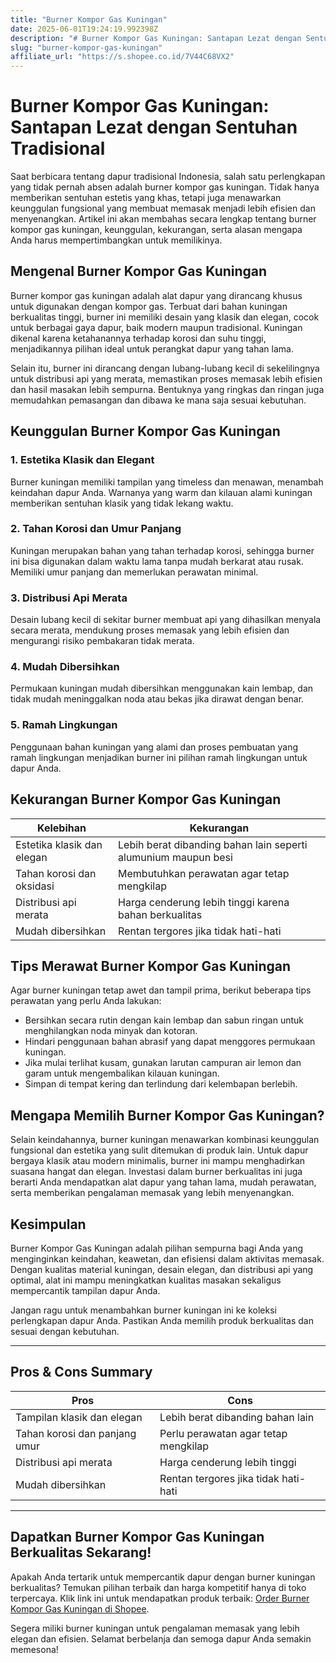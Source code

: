 ```yaml
---
title: "Burner Kompor Gas Kuningan"
date: 2025-06-01T19:24:19.992398Z
description: "# Burner Kompor Gas Kuningan: Santapan Lezat dengan Sentuhan Tradisional..."
slug: "burner-kompor-gas-kuningan"
affiliate_url: "https://s.shopee.co.id/7V44C68VX2"
---
```

# Burner Kompor Gas Kuningan: Santapan Lezat dengan Sentuhan Tradisional

Saat berbicara tentang dapur tradisional Indonesia, salah satu perlengkapan yang tidak pernah absen adalah burner kompor gas kuningan. Tidak hanya memberikan sentuhan estetis yang khas, tetapi juga menawarkan keunggulan fungsional yang membuat memasak menjadi lebih efisien dan menyenangkan. Artikel ini akan membahas secara lengkap tentang burner kompor gas kuningan, keunggulan, kekurangan, serta alasan mengapa Anda harus mempertimbangkan untuk memilikinya.

## Mengenal Burner Kompor Gas Kuningan

Burner kompor gas kuningan adalah alat dapur yang dirancang khusus untuk digunakan dengan kompor gas. Terbuat dari bahan kuningan berkualitas tinggi, burner ini memiliki desain yang klasik dan elegan, cocok untuk berbagai gaya dapur, baik modern maupun tradisional. Kuningan dikenal karena ketahanannya terhadap korosi dan suhu tinggi, menjadikannya pilihan ideal untuk perangkat dapur yang tahan lama.

Selain itu, burner ini dirancang dengan lubang-lubang kecil di sekelilingnya untuk distribusi api yang merata, memastikan proses memasak lebih efisien dan hasil masakan lebih sempurna. Bentuknya yang ringkas dan ringan juga memudahkan pemasangan dan dibawa ke mana saja sesuai kebutuhan.

## Keunggulan Burner Kompor Gas Kuningan

### 1. Estetika Klasik dan Elegant  
Burner kuningan memiliki tampilan yang timeless dan menawan, menambah keindahan dapur Anda. Warnanya yang warm dan kilauan alami kuningan memberikan sentuhan klasik yang tidak lekang waktu.

### 2. Tahan Korosi dan Umur Panjang  
Kuningan merupakan bahan yang tahan terhadap korosi, sehingga burner ini bisa digunakan dalam waktu lama tanpa mudah berkarat atau rusak. Memiliki umur panjang dan memerlukan perawatan minimal.

### 3. Distribusi Api Merata  
Desain lubang kecil di sekitar burner membuat api yang dihasilkan menyala secara merata, mendukung proses memasak yang lebih efisien dan mengurangi risiko pembakaran tidak merata.

### 4. Mudah Dibersihkan  
Permukaan kuningan mudah dibersihkan menggunakan kain lembap, dan tidak mudah meninggalkan noda atau bekas jika dirawat dengan benar.

### 5. Ramah Lingkungan  
Penggunaan bahan kuningan yang alami dan proses pembuatan yang ramah lingkungan menjadikan burner ini pilihan ramah lingkungan untuk dapur Anda.

## Kekurangan Burner Kompor Gas Kuningan

| Kelebihan | Kekurangan |
|------------|--------------|
| Estetika klasik dan elegan | Lebih berat dibanding bahan lain seperti alumunium maupun besi |
| Tahan korosi dan oksidasi | Membutuhkan perawatan agar tetap mengkilap |
| Distribusi api merata | Harga cenderung lebih tinggi karena bahan berkualitas |
| Mudah dibersihkan | Rentan tergores jika tidak hati-hati |

## Tips Merawat Burner Kompor Gas Kuningan

Agar burner kuningan tetap awet dan tampil prima, berikut beberapa tips perawatan yang perlu Anda lakukan:

- Bersihkan secara rutin dengan kain lembap dan sabun ringan untuk menghilangkan noda minyak dan kotoran.
- Hindari penggunaan bahan abrasif yang dapat menggores permukaan kuningan.
- Jika mulai terlihat kusam, gunakan larutan campuran air lemon dan garam untuk mengembalikan kilauan kuningan.
- Simpan di tempat kering dan terlindung dari kelembapan berlebih.

## Mengapa Memilih Burner Kompor Gas Kuningan?

Selain keindahannya, burner kuningan menawarkan kombinasi keunggulan fungsional dan estetika yang sulit ditemukan di produk lain. Untuk dapur bergaya klasik atau modern minimalis, burner ini mampu menghadirkan suasana hangat dan elegan. Investasi dalam burner berkualitas ini juga berarti Anda mendapatkan alat dapur yang tahan lama, mudah perawatan, serta memberikan pengalaman memasak yang lebih menyenangkan.

## Kesimpulan

Burner Kompor Gas Kuningan adalah pilihan sempurna bagi Anda yang menginginkan keindahan, keawetan, dan efisiensi dalam aktivitas memasak. Dengan kualitas material kuningan, desain elegan, dan distribusi api yang optimal, alat ini mampu meningkatkan kualitas masakan sekaligus mempercantik tampilan dapur Anda.

Jangan ragu untuk menambahkan burner kuningan ini ke koleksi perlengkapan dapur Anda. Pastikan Anda memilih produk berkualitas dan sesuai dengan kebutuhan.

---

## Pros & Cons Summary

| Pros | Cons |
|-------|--------|
| Tampilan klasik dan elegan | Lebih berat dibanding bahan lain |
| Tahan korosi dan panjang umur | Perlu perawatan agar tetap mengkilap |
| Distribusi api merata | Harga cenderung lebih tinggi |
| Mudah dibersihkan | Rentan tergores jika tidak hati-hati |

---

## Dapatkan Burner Kompor Gas Kuningan Berkualitas Sekarang!

Apakah Anda tertarik untuk mempercantik dapur dengan burner kuningan berkualitas? Temukan pilihan terbaik dan harga kompetitif hanya di toko terpercaya. Klik link ini untuk mendapatkan produk terbaik: [Order Burner Kompor Gas Kuningan di Shopee](https://s.shopee.co.id/7V44C68VX2).

Segera miliki burner kuningan untuk pengalaman memasak yang lebih elegan dan efisien. Selamat berbelanja dan semoga dapur Anda semakin memesona!